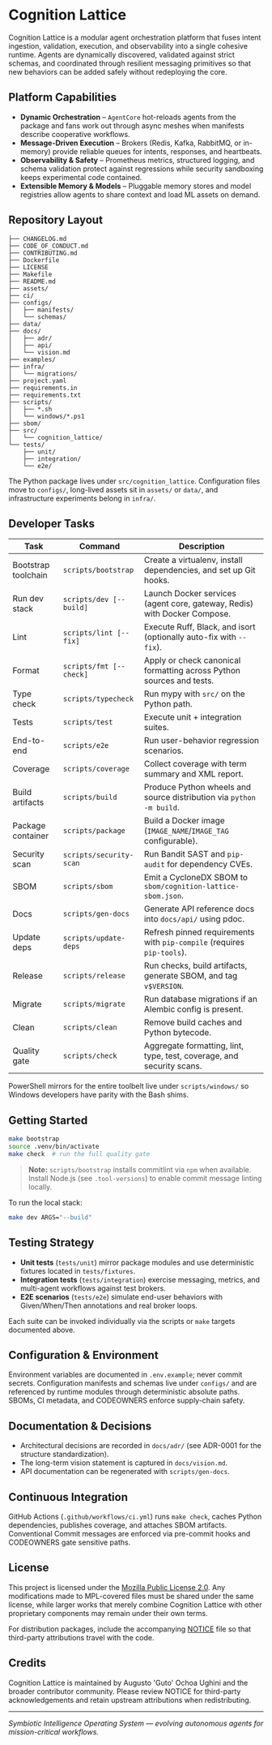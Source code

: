 <!-- SPDX-License-Identifier: MPL-2.0 -->
# Cognition Lattice

Cognition Lattice is a modular agent orchestration platform that fuses intent ingestion, validation, execution, and observability into a single cohesive runtime. Agents are dynamically discovered, validated against strict schemas, and coordinated through resilient messaging primitives so that new behaviors can be added safely without redeploying the core.

## Platform Capabilities

- **Dynamic Orchestration** – `AgentCore` hot-reloads agents from the package and fans work out through async meshes when manifests describe cooperative workflows.
- **Message-Driven Execution** – Brokers (Redis, Kafka, RabbitMQ, or in-memory) provide reliable queues for intents, responses, and heartbeats.
- **Observability & Safety** – Prometheus metrics, structured logging, and schema validation protect against regressions while security sandboxing keeps experimental code contained.
- **Extensible Memory & Models** – Pluggable memory stores and model registries allow agents to share context and load ML assets on demand.

## Repository Layout

```
├── CHANGELOG.md
├── CODE_OF_CONDUCT.md
├── CONTRIBUTING.md
├── Dockerfile
├── LICENSE
├── Makefile
├── README.md
├── assets/
├── ci/
├── configs/
│   ├── manifests/
│   └── schemas/
├── data/
├── docs/
│   ├── adr/
│   ├── api/
│   └── vision.md
├── examples/
├── infra/
│   └── migrations/
├── project.yaml
├── requirements.in
├── requirements.txt
├── scripts/
│   ├── *.sh
│   └── windows/*.ps1
├── sbom/
├── src/
│   └── cognition_lattice/
└── tests/
    ├── unit/
    ├── integration/
    └── e2e/
```

The Python package lives under `src/cognition_lattice`. Configuration files move to `configs/`, long-lived assets sit in `assets/` or `data/`, and infrastructure experiments belong in `infra/`.

## Developer Tasks

| Task | Command | Description |
| --- | --- | --- |
| Bootstrap toolchain | `scripts/bootstrap` | Create a virtualenv, install dependencies, and set up Git hooks. |
| Run dev stack | `scripts/dev [--build]` | Launch Docker services (agent core, gateway, Redis) with Docker Compose. |
| Lint | `scripts/lint [--fix]` | Execute Ruff, Black, and isort (optionally auto-fix with `--fix`). |
| Format | `scripts/fmt [--check]` | Apply or check canonical formatting across Python sources and tests. |
| Type check | `scripts/typecheck` | Run mypy with `src/` on the Python path. |
| Tests | `scripts/test` | Execute unit + integration suites. |
| End-to-end | `scripts/e2e` | Run user-behavior regression scenarios. |
| Coverage | `scripts/coverage` | Collect coverage with term summary and XML report. |
| Build artifacts | `scripts/build` | Produce Python wheels and source distribution via `python -m build`. |
| Package container | `scripts/package` | Build a Docker image (`IMAGE_NAME`/`IMAGE_TAG` configurable). |
| Security scan | `scripts/security-scan` | Run Bandit SAST and `pip-audit` for dependency CVEs. |
| SBOM | `scripts/sbom` | Emit a CycloneDX SBOM to `sbom/cognition-lattice-sbom.json`. |
| Docs | `scripts/gen-docs` | Generate API reference docs into `docs/api/` using pdoc. |
| Update deps | `scripts/update-deps` | Refresh pinned requirements with `pip-compile` (requires `pip-tools`). |
| Release | `scripts/release` | Run checks, build artifacts, generate SBOM, and tag `v$VERSION`. |
| Migrate | `scripts/migrate` | Run database migrations if an Alembic config is present. |
| Clean | `scripts/clean` | Remove build caches and Python bytecode. |
| Quality gate | `scripts/check` | Aggregate formatting, lint, type, test, coverage, and security scans. |

PowerShell mirrors for the entire toolbelt live under `scripts/windows/` so Windows developers have parity with the Bash shims.

## Getting Started

```bash
make bootstrap
source .venv/bin/activate
make check  # run the full quality gate
```

> **Note:** `scripts/bootstrap` installs commitlint via `npm` when available. Install Node.js (see `.tool-versions`) to enable commit message linting locally.

To run the local stack:

```bash
make dev ARGS="--build"
```

## Testing Strategy

- **Unit tests** (`tests/unit`) mirror package modules and use deterministic fixtures located in `tests/fixtures`.
- **Integration tests** (`tests/integration`) exercise messaging, metrics, and multi-agent workflows against test brokers.
- **E2E scenarios** (`tests/e2e`) simulate end-user behaviors with Given/When/Then annotations and real broker loops.

Each suite can be invoked individually via the scripts or `make` targets documented above.

## Configuration & Environment

Environment variables are documented in `.env.example`; never commit secrets. Configuration manifests and schemas live under `configs/` and are referenced by runtime modules through deterministic absolute paths. SBOMs, CI metadata, and CODEOWNERS enforce supply-chain safety.

## Documentation & Decisions

- Architectural decisions are recorded in `docs/adr/` (see ADR-0001 for the structure standardization).
- The long-term vision statement is captured in `docs/vision.md`.
- API documentation can be regenerated with `scripts/gen-docs`.

## Continuous Integration

GitHub Actions (`.github/workflows/ci.yml`) runs `make check`, caches Python dependencies, publishes coverage, and attaches SBOM artifacts. Conventional Commit messages are enforced via pre-commit hooks and CODEOWNERS gate sensitive paths.
## License

This project is licensed under the [Mozilla Public License 2.0](LICENSE). Any modifications made to MPL-covered files must be shared under the same license, while larger works that merely combine Cognition Lattice with other proprietary components may remain under their own terms.

For distribution packages, include the accompanying [NOTICE](NOTICE) file so that third-party attributions travel with the code.

## Credits

Cognition Lattice is maintained by Augusto 'Guto' Ochoa Ughini and the broader contributor community. Please review NOTICE for third-party acknowledgements and retain upstream attributions when redistributing.


---

*Symbiotic Intelligence Operating System — evolving autonomous agents for mission-critical workflows.*
